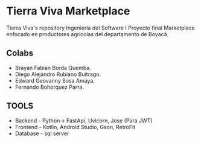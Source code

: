 # Tierra Viva Marketplace
Tierra Viva's repository
Ingeniería del Software I
Proyecto final
Marketplace enfocado en productores agricolas del departamento de Boyacá



## Colabs
+ Brayan Fabian Borda Quemba. 
+ Diego Alejandro Rubiano Buitrago.
+ Edward Geovanny Sosa Amaya.
+ Fernando Bohorquez Parra.

## TOOLS

+ Backend - Python-> FastApi, Uvicorn, Jose (Para JWT) 
+ Frontend - Kotlin, Android Studio, Gson, RetroFit 
+ Database - sql server
